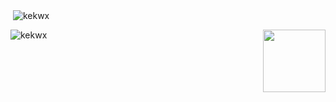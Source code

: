 <p>&nbsp;<img align="center" src="https://github-readme-stats.vercel.app/api?username=kekwx&show_icons=true&theme=tokyonight&hide_border=true&locale=en" alt="kekwx" /></p>

<a href="#">
  <img height=100 align="right" src="https://github-profile-trophy.vercel.app/?username=kekX&theme=dracula&row=2&column=3" />
</a>

<p><img align="center" src="https://github-readme-streak-stats.herokuapp.com/?user=kekwx&theme=highcontrast" alt="kekwx" /></p>
